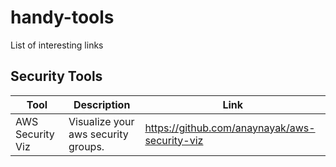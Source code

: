 # handy-tools
List of interesting links

## Security Tools
|Tool|Description|Link|
|---|---|---|
| AWS Security Viz | Visualize your aws security groups.| https://github.com/anaynayak/aws-security-viz |
